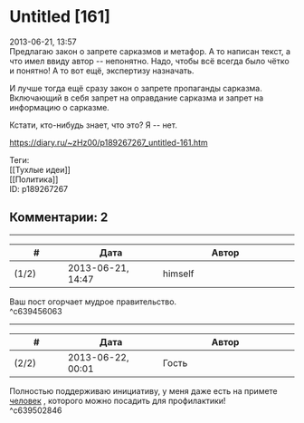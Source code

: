 Untitled [161]
==============

  
2013-06-21, 13:57  
 Предлагаю закон о запрете сарказмов и метафор. А то написан текст, а что имел ввиду автор -- непонятно. Надо, чтобы всё всегда было чётко и понятно! А то вот ещё, экспертизу назначать.   
   
 И лучше тогда ещё сразу закон о запрете пропаганды сарказма. Включающий в себя запрет на оправдание сарказма и запрет на информацию о сарказме.   
   
 Кстати, кто-нибудь знает, что это? Я -- нет.   
  
<https://diary.ru/~zHz00/p189267267_untitled-161.htm>  
  
Теги:  
[[Тухлые идеи]]  
[[Политика]]  
ID: p189267267  


Комментарии: 2
--------------

  


---



|         #         |              Дата              |                     Автор                     |           ID           |
| --- | --- | --- | --- |
| (1/2) | 2013-06-21, 14:47 | himself | c639456063 |

  
 Ваш пост огорчает мудрое правительство.   
 ^c639456063

---



|         #         |              Дата              |                     Автор                     |           ID           |
| --- | --- | --- | --- |
| (2/2) | 2013-06-22, 00:01 | Гость | c639502846 |

  
 Полностью поддерживаю инициативу, у меня даже есть на примете  [человек](http://www.diary.ru/member/?2723817)  , которого можно посадить для профилактики!   
 ^c639502846